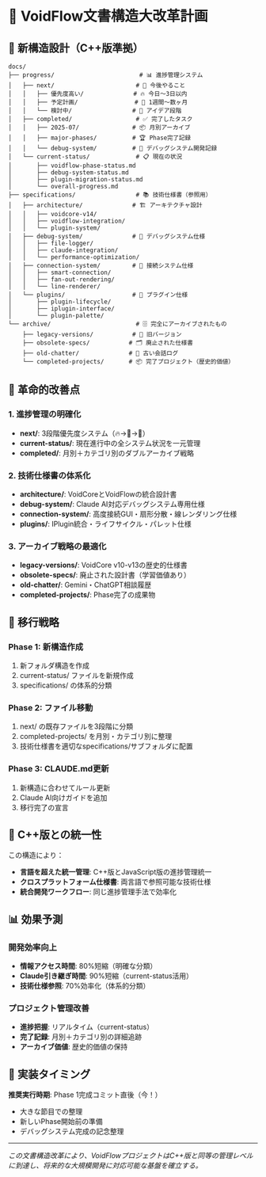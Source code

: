 # 🚀 VoidFlow文書構造大改革計画

## 🎯 新構造設計（C++版準拠）

```
docs/
├── progress/                        # 📊 進捗管理システム
│   ├── next/                       # 🔮 今後やること
│   │   ├── 優先度高い/              # 🔥 今日〜3日以内
│   │   ├── 予定計画/                # 📅 1週間〜数ヶ月
│   │   └── 検討中/                 # 💭 アイデア段階
│   ├── completed/                  # ✅ 完了したタスク
│   │   ├── 2025-07/               # 📦 月別アーカイブ
│   │   ├── major-phases/          # 🏆 Phase完了記録
│   │   └── debug-system/          # 🐛 デバッグシステム開発記録
│   └── current-status/             # 📋 現在の状況
│       ├── voidflow-phase-status.md
│       ├── debug-system-status.md
│       ├── plugin-migration-status.md
│       └── overall-progress.md
├── specifications/                 # 📚 技術仕様書（参照用）
│   ├── architecture/              # 🏗️ アーキテクチャ設計
│   │   ├── voidcore-v14/
│   │   ├── voidflow-integration/
│   │   └── plugin-system/
│   ├── debug-system/              # 🐛 デバッグシステム仕様
│   │   ├── file-logger/
│   │   ├── claude-integration/
│   │   └── performance-optimization/
│   ├── connection-system/         # 🔗 接続システム仕様
│   │   ├── smart-connection/
│   │   ├── fan-out-rendering/
│   │   └── line-renderer/
│   └── plugins/                   # 🔌 プラグイン仕様
│       ├── plugin-lifecycle/
│       ├── iplugin-interface/
│       └── plugin-palette/
└── archive/                        # 🗄️ 完全にアーカイブされたもの
    ├── legacy-versions/           # 📜 旧バージョン
    ├── obsolete-specs/           # 🗂️ 廃止された仕様書
    ├── old-chatter/              # 💬 古い会話ログ
    └── completed-projects/       # 📦 完了プロジェクト（歴史的価値）
```

## 🎊 革命的改善点

### **1. 進捗管理の明確化**
- **next/**: 3段階優先度システム（🔥→📅→💭）
- **current-status/**: 現在進行中の全システム状況を一元管理
- **completed/**: 月別＋カテゴリ別のダブルアーカイブ戦略

### **2. 技術仕様書の体系化**
- **architecture/**: VoidCoreとVoidFlowの統合設計書
- **debug-system/**: Claude AI対応デバッグシステム専用仕様
- **connection-system/**: 高度接続GUI・扇形分散・線レンダリング仕様
- **plugins/**: IPlugin統合・ライフサイクル・パレット仕様

### **3. アーカイブ戦略の最適化**
- **legacy-versions/**: VoidCore v10-v13の歴史的仕様書
- **obsolete-specs/**: 廃止された設計書（学習価値あり）
- **old-chatter/**: Gemini・ChatGPT相談履歴
- **completed-projects/**: Phase完了の成果物

## 🔧 移行戦略

### **Phase 1: 新構造作成**
1. 新フォルダ構造を作成
2. current-status/ ファイルを新規作成
3. specifications/ の体系的分類

### **Phase 2: ファイル移動**
1. next/ の既存ファイルを3段階に分類
2. completed-projects/ を月別・カテゴリ別に整理
3. 技術仕様書を適切なspecifications/サブフォルダに配置

### **Phase 3: CLAUDE.md更新**
1. 新構造に合わせてルール更新
2. Claude AI向けガイドを追加
3. 移行完了の宣言

## 🎯 C++版との統一性

この構造により：
- **言語を超えた統一管理**: C++版とJavaScript版の進捗管理統一
- **クロスプラットフォーム仕様書**: 両言語で参照可能な技術仕様
- **統合開発ワークフロー**: 同じ進捗管理手法で効率化

## 📊 効果予測

### **開発効率向上**
- **情報アクセス時間**: 80%短縮（明確な分類）
- **Claude引き継ぎ時間**: 90%短縮（current-status活用）
- **技術仕様参照**: 70%効率化（体系的分類）

### **プロジェクト管理改善**
- **進捗把握**: リアルタイム（current-status）
- **完了記録**: 月別＋カテゴリ別の詳細追跡
- **アーカイブ価値**: 歴史的価値の保持

## 🎉 実装タイミング

**推奨実行時期**: Phase 1完成コミット直後（今！）
- 大きな節目での整理
- 新しいPhase開始前の準備
- デバッグシステム完成の記念整理

---

*この文書構造改革により、VoidFlowプロジェクトはC++版と同等の管理レベルに到達し、将来的な大規模開発に対応可能な基盤を確立する。*
